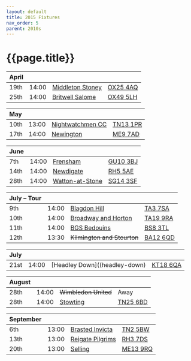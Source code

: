 ```yaml
---
layout: default
title: 2015 Fixtures
nav_order: 5
parent: 2010s
---
```


# {{page.title}}

| April |  |  |  |
|:---|:---|:---|:---|
| 19th | 14:00 | [Middleton Stoney](middleton-stoney) | [OX25 4AQ](https//goo.gl/maps/2oHFhgW7cVt) |
| 25th | 14:00 | [Britwell Salome](britwell-salome) | [OX49 5LH](https://goo.gl/maps/CGgpPNyQhotADDFs9) |

| May |  |  |  |
|:---|:---|:---|:---|
| 10th | 13:00 | [Nightwatchmen CC](nightwatchmen) | [TN13 1PR](https://goo.gl/maps/JefoWDSusHs) |
| 17th | 14:00 | [Newington](newington) | [ME9 7AD](https://goo.gl/maps/t473ZxQqr142) |

| June |  |  |  |
|:---|:---|:---|:---|
| 7th | 14:00 | [Frensham](frensham) | [GU10 3BJ](https//goo.gl/maps/xBUZvPU1vnK2) |
| 14th | 14:00 | [Newdigate](newdigate) | [RH5 5AE](http://goo.gl/maps/2RKzj) |
| 28th | 14:00 | [Watton-at-Stone](watton-at-stone) | [SG14 3SF](https://goo.gl/maps/2oHFhgW7cVt) |

| July – Tour |  |  |  |
|:---|:---|:---|:---|
| 9th | 14:00 | [Blagdon Hill](blagdon-hill) | [TA3 7SA](https//goo.gl/maps/H6iLZLNcja12) |
| 10th | 14:00 | [Broadway and Horton](broadway-and-horton) | [TA19 9RA](https://goo.gl/maps/ULbmC6LSX5HSAe8U6) |
| 11th | 14:00 | [BGS Bedouins](bgs-bedouins) | [BS8 3TL](http://tinyurl.com/q9t3bma) |
| 12th | 13:30 | <del>Kilmington and Stourton</del> | [BA12 6QD](https://goo.gl/maps/6q53XChZh9A2) |

| July |  |  |  |
|:---|:---|:---|:---|
| 21st | 14:00 | [Headley Down]((headley-down) | [KT18 6QA](https://goo.gl/maps/pn4ojVfCN722) |

| August |  |  |  |
|:---|:---|:---|:---|
| 28th | 14:00 | <del>Wimbledon United</del> | Away |
| 28th | 14:00 | [Stowting](stowting) | [TN25 6BD](https//goo.gl/maps/5KNmaMe6Wb422) |

| September |  |  |  |
|:---|:---|:---|:---|
| 6th | 13:00 | [Brasted Invicta](brasted-invicta) | [TN2 5BW](https://goo.gl/maps/D9teUr6A86QUHhX39) |
| 13th | 13:00 | [Reigate Pilgrims](reigate-pilgrims) | [RH3 7DS](https//goo.gl/maps/APtKSjuaQ5v) |
| 20th | 13:00 | [Selling](selling) | [ME13 9RQ](https//goo.gl/maps/QeLhjBkEbJr) |